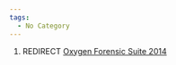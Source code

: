 ```yaml
---
tags:
  - No Category
---
```

1.  REDIRECT [Oxygen Forensic Suite
    2014](oxygen_forensic_suite_2014.md)